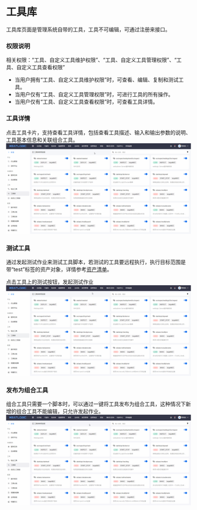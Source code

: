 # 工具库
工具库页面是管理系统自带的工具，工具不可编辑，可通过注册来接口。

### 权限说明
相关权限：“工具、自定义工具维护权限”、“工具、自定义工具管理权限”、“工具、自定义工具查看权限”
* 当用户拥有“工具、自定义工具维护权限”时，可查看、编辑、复制和测试工具。
* 当用户仅有“工具、自定义工具管理权限”时，可进行工具的所有操作。
* 当用户仅有“工具、自定义工具查看权限”时，可查看工具详情。


### 工具详情
点击工具卡片，支持查看工具详情，包括查看工具描述、输入和输出参数的说明、工具基本信息和关联组合工具。
![](images/工具库_工具详情.gif)

### 测试工具
通过发起测试作业来测试工具脚本，若测试的工具要远程执行，执行目标范围是带“test”标签的资产对象，详情参考[资产清单](../../配置管理/资源中心/资产清单.md)。

点击工具上的测试按钮，发起测试作业
![](images/工具库_测试.gif)

### 发布为组合工具
组合工具只需要一个脚本时，可以通过一键将工具发布为组合工具，这种情况下新增的组合工具不能编辑，只允许发起作业。
![](images/工具库_发布为组合工具.gif)